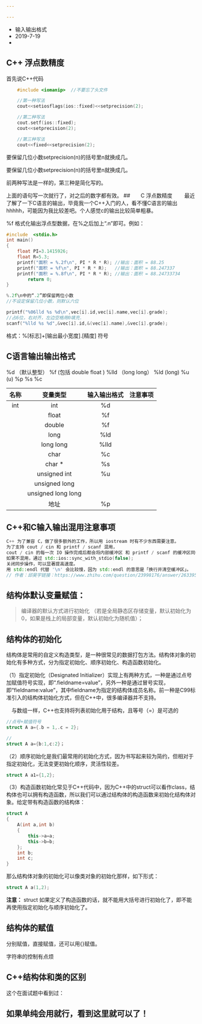 ```yaml
---

---
```


- 输入输出格式
- 2019-7-19
- 

## C++ 浮点数精度

首先说C++代码

```C++
	#include <iomanip>  //不要忘了头文件

	//第一种写法
	cout<<setiosflags(ios::fixed)<<setprecision(2);

	//第二种写法
	cout.setf(ios::fixed);
	cout<<setprecision(2);

	//第三种写法
	cout<<fixed<<setprecision(2);
```


要保留几位小数setprecision(n)的括号里n就换成几。


要保留几位小数setprecision(n)的括号里n就换成几。

前两种写法是一样的，第三种是简化写的。

上面的语句写一次就行了，对之后的数字都有效。
##　　C 浮点数精度
　　最近了解了一下C语言的输出，毕竟我一个C++入门的人，看不懂C语言的输出hhhhh，可能因为我比较差吧。个人感觉c的输出比较简单粗暴。

%f 格式化输出浮点型数据，在%之后加上“.n”即可。例如：

```C++
#include  <stdio.h>
int main()
{
	float PI=3.1415926;
	float R=5.3;
	printf("面积 = %.2f\n", PI * R * R); //输出：面积 = 88.25
	printf("面积 = %f\n", PI * R * R);   //输出：面积 = 88.247337
	printf("面积 = %.8f\n", PI * R * R); //输出：面积 = 88.24733734
        return 0;
}

%.2f\n中的“.2”即保留两位小数
//不设定保留几位小数，则默认六位
```

```C++
printf("%06lld %s %d\n",vec[i].id,vec[i].name,vec[i].grade);
//占6位，右对齐，左边空格用0填充.
scanf("%lld %s %d",&vec[i].id,&(vec[i].name),&vec[i].grade);
```

格式：%[标志]+[输出最小宽度].[精度] 符号

## C语言输出输出格式

%d （默认整型） %f (包括 double float  )  %lld （long long）	%ld  (long)	%u (u)	  %p	 %s 	%c 

| 名称 |      变量类型      | 输入输出格式 | 注意事项 |
| :--: | :----------------: | :----------: | :------: |
| int  |        int         |      %d      |          |
|      |       float        |      %f      |          |
|      |       double       |      %f      |          |
|      |        long        |     %ld      |          |
|      |     long long      |     %lld     |          |
|      |        char        |      %c      |          |
|      |       char *       |      %s      |          |
|      |    unsigned int    |      %u      |          |
|      |   unsigned long    |              |          |
|      | unsigned long long |              |          |
|      |        地址        |      %p      |          |



## C++和C输入输出混用注意事项

```C++
C++ 为了兼容 C，做了很多额外的工作，所以用 iostream 时有不少东西需要注意。
为了支持 cout / cin 和 printf / scanf 混用，
cout / cin 的每一次 IO 操作完成后都会将内部缓冲区 和 printf / scanf 的缓冲区同步。
如果不混用，通过 std::ios::sync_with_stdio(false); 
关闭同步操作，可以显著提高速度。
用 std::endl 代替 '\n' 会比较慢，因为 std::endl 的意思是「换行并清空缓冲区」。
// 作者：邱昊宇链接：https://www.zhihu.com/question/23998176/answer/26339594
```





## 结构体默认变量赋值：

> 编译器的默认方式进行初始化 （若是全局静态区存储变量，默认初始化为0，如果是栈上的局部变量，默认初始化为随机值）；

## 结构体的初始化

结构体是常用的自定义构造类型，是一种很常见的数据打包方法。结构体对象的初始化有多种方式，分为指定初始化、顺序初始化、构造函数初始化。

（1）指定初始化（Designated Initializer）实现上有两种方式，一种是通过点号加赋值符号实现，即“.fieldname=value”，另外一种是通过冒号实现，即“fieldname:value”，其中fieldname为指定的结构体成员名称。前一种是C99标准引入的结构体初始化方式，但在C++中，很多编译器并不支持。

　与数组一样，C++也支持将列表初始化用于结构，且等号（=）是可选的

```C++
//点号+赋值符号
struct A a={.b = 1,.c = 2};

//
struct A a={b:1,c:2}；

```

（2）顺序初始化是我们最常用的初始化方式，因为书写起来较为简约，但相对于指定初始化，无法变更初始化顺序，灵活性较差。

```C++
struct A a1={1,2};
```

（3）构造函数初始化常见于C++代码中，因为C++中的struct可以看作class，结构体也可以拥有构造函数，所以我们可以通过结构体的构造函数来初始化结构体对象。给定带有构造函数的结构体：

```C++
struct A 
{
	A(int a,int b)
	{
		this->a=a;
		this->b=b;
	};
	int b;
	int c;
}

```

那么结构体对象的初始化可以像类对象的初始化那样，如下形式：

```c++
struct A a(1,2);
```

**注意：** struct 如果定义了构造函数的话，就不能用大括号进行初始化了，即不能再使用指定初始化与顺序初始化了。

## 结构体的赋值

分别赋值，直接赋值，还可以用{}赋值。



字符串的控制有点烦

## C++结构体和类的区别

这个在面试题中看到过：





如果单纯会用就行，看到这里就可以了！
--------------------- 
